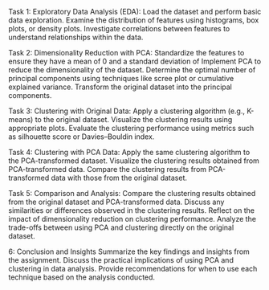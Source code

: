 Task 1: Exploratory Data Analysis (EDA):
Load the dataset and perform basic data exploration.
Examine the distribution of features using histograms, box plots, or density plots.
Investigate correlations between features to understand relationships within the data.

Task 2: Dimensionality Reduction with PCA:
Standardize the features to ensure they have a mean of 0 and a standard deviation of Implement PCA to reduce the dimensionality of the dataset.
Determine the optimal number of principal components using techniques like scree plot or cumulative explained variance.
Transform the original dataset into the principal components.

Task 3: Clustering with Original Data:
Apply a clustering algorithm (e.g., K-means) to the original dataset.
Visualize the clustering results using appropriate plots.
Evaluate the clustering performance using metrics such as silhouette score or Davies–Bouldin index.

Task 4: Clustering with PCA Data:
Apply the same clustering algorithm to the PCA-transformed dataset.
Visualize the clustering results obtained from PCA-transformed data.
Compare the clustering results from PCA-transformed data with those from the original dataset.

Task 5: Comparison and Analysis:
Compare the clustering results obtained from the original dataset and PCA-transformed data.
Discuss any similarities or differences observed in the clustering results.
Reflect on the impact of dimensionality reduction on clustering performance.
Analyze the trade-offs between using PCA and clustering directly on the original dataset.

6: Conclusion and Insights
Summarize the key findings and insights from the assignment.
Discuss the practical implications of using PCA and clustering in data analysis.
Provide recommendations for when to use each technique based on the analysis conducted.
